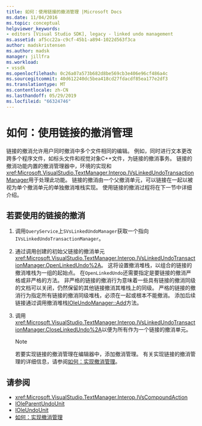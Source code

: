 ```yaml
---
title: 如何：使用链接的撤消管理 |Microsoft Docs
ms.date: 11/04/2016
ms.topic: conceptual
helpviewer_keywords:
- editors [Visual Studio SDK], legacy - linked undo management
ms.assetid: af5cc22a-c9cf-45b1-a894-1022d563f3ca
author: madskristensen
ms.author: madsk
manager: jillfra
ms.workload:
- vssdk
ms.openlocfilehash: 0c26a07a573b682d8be569cb3e406e96cf486a4c
ms.sourcegitcommit: 40d612240dc5bea418cd27fdacdf85ea177e2df3
ms.translationtype: MT
ms.contentlocale: zh-CN
ms.lasthandoff: 05/29/2019
ms.locfileid: "66324746"
---
```

# <a name="how-to-use-linked-undo-management"></a>如何：使用链接的撤消管理
链接的撤消允许用户同时撤消中多个文件相同的编辑。 例如，同时进行文本更改跨多个程序文件，如标头文件和视觉对象C++文件，为链接的撤消事务。 链接的撤消功能内置的撤消管理器中，环境的实现和<xref:Microsoft.VisualStudio.TextManager.Interop.IVsLinkedUndoTransactionManager>用于处理此功能。 链接的撤消由一个父撤消单元，可以链接在一起以被视为单个撤消单元的单独撤消堆栈实现。 使用链接的撤消过程将在下一节中详细介绍。

## <a name="to-use-linked-undo"></a>若要使用的链接的撤消

1. 调用`QueryService`上`SVsLinkedUndoManager`获取一个指向`IVsLinkedUndoTransactionManager`。

2. 通过调用创建的初始父链接的撤消单元<xref:Microsoft.VisualStudio.TextManager.Interop.IVsLinkedUndoTransactionManager.OpenLinkedUndo%2A>。 这将设置撤消堆栈，以组合的链接的撤消堆栈为一组的起始点。 在`OpenLinkedUndo`还需要指定是要链接的撤消严格或非严格的方法。 非严格的链接的撤消行为意味着一些具有链接的撤消同级的文档可以关闭，仍然保留的其他链接撤消其堆栈上的同级。 严格的链接的撤消行为指定所有链接的撤消同级堆栈，必须在一起或根本不能撤消。 添加后续链接通过调用撤消堆栈[IOleUndoManager::Add](/windows/desktop/api/ocidl/nf-ocidl-ioleundomanager-add)方法。

3. 调用<xref:Microsoft.VisualStudio.TextManager.Interop.IVsLinkedUndoTransactionManager.CloseLinkedUndo%2A>以便为所有作为一个链接的撤消单元。

    > [!NOTE]
    > 若要实现链接的撤消管理在编辑器中，添加撤消管理。 有关实现链接的撤消管理的详细信息，请参阅[如何：实现撤消管理](../extensibility/how-to-implement-undo-management.md)。

## <a name="see-also"></a>请参阅
- <xref:Microsoft.VisualStudio.TextManager.Interop.IVsCompoundAction>
- [IOleParentUndoUnit](/windows/desktop/api/ocidl/nn-ocidl-ioleparentundounit)
- [IOleUndoUnit](/windows/desktop/api/ocidl/nn-ocidl-ioleundounit)
- [如何：实现撤消管理](../extensibility/how-to-implement-undo-management.md)